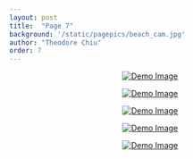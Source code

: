 ```yaml
---
layout: post
title:  "Page 7"
background: '/static/pagepics/beach_cam.jpg'
author: "Theodore Chiu"
order: 7
---
```


<p style="text-align:center;"><a href="{{ "static/pics/43.jpg" | relative_url}}">
	<img class="img-fluid" src="{{ "static/pics/43.jpg" | relative_url}}" alt="Demo Image">
</a></p>

<p style="text-align:center;"><a href="{{ "static/pics/42.jpg" | relative_url}}">
	<img class="img-fluid" src="{{ "static/pics/42.jpg" | relative_url}}" alt="Demo Image">
</a></p>

<p style="text-align:center;"><a href="{{ "static/pics/41.jpg" | relative_url}}">
	<img class="img-fluid" src="{{ "static/pics/41.jpg" | relative_url}}" alt="Demo Image">
</a></p>

<p style="text-align:center;"><a href="{{ "static/pics/40.jpg" | relative_url}}">
	<img class="img-fluid" src="{{ "static/pics/40.jpg" | relative_url}}" alt="Demo Image">
</a></p>

<p style="text-align:center;"><a href="{{ "static/pics/39.jpg" | relative_url}}">
	<img class="img-fluid" src="{{ "static/pics/39.jpg" | relative_url}}" alt="Demo Image">
</a></p>

